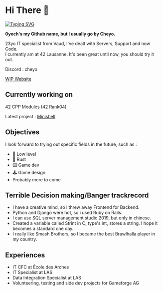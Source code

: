 # Hi There 💚
[![Typing SVG](https://readme-typing-svg.demolab.com?font=Fira+Code&pause=1000&color=24F75E&vCenter=true&width=435&height=80&lines=I+love+fried+shrimps)](https://git.io/typing-svg)

**0yech's my Github name, but I usually go by Cheyo.**

23yo IT specialist from Vaud, I've dealt with Servers, Support and now Code.\
I currently am at 42 Lausanne. It's been great until now, you should try it out.

Discord : cheyo

[WIP Website](https://0ye.ch/)

## Currently working on

42 CPP Modules (42 Rank04)

Latest project : [Minishell](https://github.com/0yech/minishell)

## Objectives

I look forward to trying out specific fields in the future, such as :
- 💾 Low level
- 💖 Rust 
- ⌨️ Game dev
- 🕹️ Game design
- Probably more to come

## Terrible Decision making/Banger trackrecord
- I have a creative mind, so i threw away Frontend for Backend.
- Python and Django were hot, so i used Ruby on Rails.
- I can use SQL server management studio 2019, but only in chinese.
- Created a variable called Strint in C, type's int, stores a string. I hope it becomes a standard one day.
- I really like Smash Brothers, so I became the best Brawlhalla player in my country.

## Experiences
- IT CFC at École des Arches
- IT Specialist at LAS
- Data Integration Specialist at LAS
- Volunteering, testing and side dev projects for Gameforge AG
<!--
**0yech/0yech** is a ✨ _special_ ✨ repository because its `README.md` (this file) appears on your GitHub profile.

Here are some ideas to get you started:

- 🔭 I’m currently working on ...
- 🌱 I’m currently learning ...
- 👯 I’m looking to collaborate on ...
- 🤔 I’m looking for help with ...
- 💬 Ask me about ...
- 📫 How to reach me: ...
- 😄 Pronouns: ...
- ⚡ Fun fact: ...
-->
